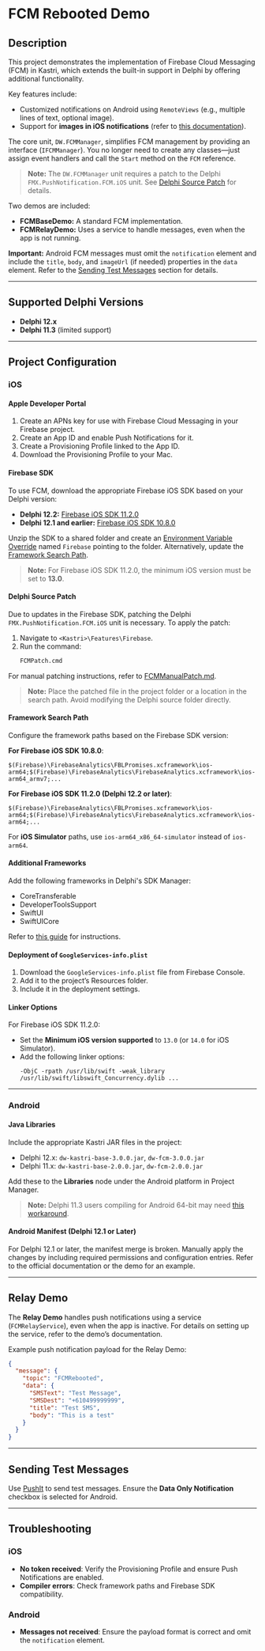 # FCM Rebooted Demo

## Description

This project demonstrates the implementation of Firebase Cloud Messaging (FCM) in Kastri, which extends the built-in support in Delphi by offering additional functionality.

Key features include:
- Customized notifications on Android using `RemoteViews` (e.g., multiple lines of text, optional image).
- Support for **images in iOS notifications** (refer to [this documentation](NotificationImagesOnIOS.md)).

The core unit, `DW.FCMManager`, simplifies FCM management by providing an interface (`IFCMManager`). You no longer need to create any classes—just assign event handlers and call the `Start` method on the `FCM` reference.

> **Note:** The `DW.FCMManager` unit requires a patch to the Delphi `FMX.PushNotification.FCM.iOS` unit. See [Delphi Source Patch](#delphi-source-patch) for details.

Two demos are included:
- **FCMBaseDemo:** A standard FCM implementation.
- **FCMRelayDemo:** Uses a service to handle messages, even when the app is not running.

**Important:** Android FCM messages must omit the `notification` element and include the `title`, `body`, and `imageUrl` (if needed) properties in the `data` element. Refer to the [Sending Test Messages](#sending-test-messages) section for details.

---

## Supported Delphi Versions

- **Delphi 12.x**
- **Delphi 11.3** (limited support)

---

## Project Configuration

### iOS

#### Apple Developer Portal

1. Create an APNs key for use with Firebase Cloud Messaging in your Firebase project.
2. Create an App ID and enable Push Notifications for it.
3. Create a Provisioning Profile linked to the App ID.
4. Download the Provisioning Profile to your Mac.

#### Firebase SDK

To use FCM, download the appropriate Firebase iOS SDK based on your Delphi version:

- **Delphi 12.2:** [Firebase iOS SDK 11.2.0](https://github.com/firebase/firebase-ios-sdk/releases/download/11.2.0/Firebase.zip)
- **Delphi 12.1 and earlier:** [Firebase iOS SDK 10.8.0](https://github.com/firebase/firebase-ios-sdk/releases/download/10.8.0/Firebase-10.8.0.zip)

Unzip the SDK to a shared folder and create an [Environment Variable Override](https://docwiki.embarcadero.com/RADStudio/Alexandria/en/Environment_Variables) named `Firebase` pointing to the folder. Alternatively, update the [Framework Search Path](#framework-search-path).

> **Note:** For Firebase iOS SDK 11.2.0, the minimum iOS version must be set to **13.0**.

#### Delphi Source Patch

Due to updates in the Firebase SDK, patching the Delphi `FMX.PushNotification.FCM.iOS` unit is necessary. To apply the patch:

1. Navigate to `<Kastri>\Features\Firebase`.
2. Run the command:
   ```bash
   FCMPatch.cmd
   ```

For manual patching instructions, refer to [FCMManualPatch.md](../../Features/Firebase/FCMManualPatch.md).

> **Note:** Place the patched file in the project folder or a location in the search path. Avoid modifying the Delphi source folder directly.

#### Framework Search Path

Configure the framework paths based on the Firebase SDK version:

**For Firebase iOS SDK 10.8.0**:
```text
$(Firebase)\FirebaseAnalytics\FBLPromises.xcframework\ios-arm64;$(Firebase)\FirebaseAnalytics\FirebaseAnalytics.xcframework\ios-arm64_armv7;...
```

**For Firebase iOS SDK 11.2.0 (Delphi 12.2 or later)**:
```text
$(Firebase)\FirebaseAnalytics\FBLPromises.xcframework\ios-arm64;$(Firebase)\FirebaseAnalytics\FirebaseAnalytics.xcframework\ios-arm64;...
```

For **iOS Simulator** paths, use `ios-arm64_x86_64-simulator` instead of `ios-arm64`.

#### Additional Frameworks

Add the following frameworks in Delphi's SDK Manager:
- CoreTransferable
- DeveloperToolsSupport
- SwiftUI
- SwiftUICore

Refer to [this guide](https://github.com/DelphiWorlds/HowTo/tree/main/Solutions/AddSDKFrameworks) for instructions.

#### Deployment of `GoogleServices-info.plist`

1. Download the `GoogleServices-info.plist` file from Firebase Console.
2. Add it to the project’s Resources folder.
3. Include it in the deployment settings.

#### Linker Options

For Firebase iOS SDK 11.2.0:
- Set the **Minimum iOS version supported** to `13.0` (or `14.0` for iOS Simulator).
- Add the following linker options:
  ```text
  -ObjC -rpath /usr/lib/swift -weak_library /usr/lib/swift/libswift_Concurrency.dylib ...
  ```

---

### Android

#### Java Libraries

Include the appropriate Kastri JAR files in the project:
- Delphi 12.x: `dw-kastri-base-3.0.0.jar`, `dw-fcm-3.0.0.jar`
- Delphi 11.x: `dw-kastri-base-2.0.0.jar`, `dw-fcm-2.0.0.jar`

Add these to the **Libraries** node under the Android platform in Project Manager.

> **Note:** Delphi 11.3 users compiling for Android 64-bit may need [this workaround](https://docs.code-kungfu.com/books/hotfix-113-alexandria/page/fix-jar-libraries-added-to-android-64-bit-platform-target-are-not-compiled).

#### Android Manifest (Delphi 12.1 or Later)

For Delphi 12.1 or later, the manifest merge is broken. Manually apply the changes by including required permissions and configuration entries. Refer to the official documentation or the demo for an example.

---

## Relay Demo

The **Relay Demo** handles push notifications using a service (`FCMRelayService`), even when the app is inactive. For details on setting up the service, refer to the demo’s documentation.

Example push notification payload for the Relay Demo:
```json
{
  "message": {
    "topic": "FCMRebooted",
    "data": {
      "SMSText": "Test Message",
      "SMSDest": "+610499999999",
      "title": "Test SMS",
      "body": "This is a test"
    }
  }
}
```

---

## Sending Test Messages

Use [PushIt](https://github.com/DelphiWorlds/PushIt) to send test messages. Ensure the **Data Only Notification** checkbox is selected for Android.

---

## Troubleshooting

### iOS
- **No token received**: Verify the Provisioning Profile and ensure Push Notifications are enabled.
- **Compiler errors**: Check framework paths and Firebase SDK compatibility.

### Android
- **Messages not received**: Ensure the payload format is correct and omit the `notification` element.
